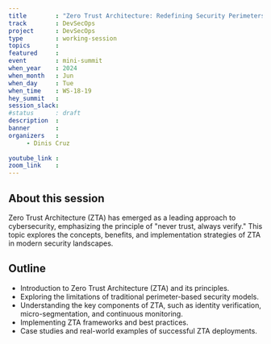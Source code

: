 ```yaml
--- 
title        : "Zero Trust Architecture: Redefining Security Perimeters(panel)"
track        : DevSecOps
project      : DevSecOps
type         : working-session
topics       : 
featured     :
event        : mini-summit
when_year    : 2024
when_month   : Jun
when_day     : Tue
when_time    : WS-18-19
hey_summit   : 
session_slack:
#status      : draft
description  :
banner       : 
organizers   :
     - Dinis Cruz
    
youtube_link : 
zoom_link    : 
---
```


## About this session

Zero Trust Architecture (ZTA) has emerged as a leading approach to cybersecurity, emphasizing the principle of "never trust, always verify." This topic explores the concepts, benefits, and implementation strategies of ZTA in modern security landscapes.

## Outline
- Introduction to Zero Trust Architecture (ZTA) and its principles.
- Exploring the limitations of traditional perimeter-based security models.
- Understanding the key components of ZTA, such as identity verification, micro-segmentation, and continuous monitoring.
- Implementing ZTA frameworks and best practices.
- Case studies and real-world examples of successful ZTA deployments.
